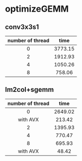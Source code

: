 # optimizeGEMM

## conv3x3s1
|  number of thread    | time | 
| :------: |:------:  |
|  0 | 3773.15 |     
|  2 | 1912.93|   
| 4 | 1050.26 |
| 8  | 758.06 |

## Im2col+sgemm
|  number of thread    | time | 
| :------: |:------:  |
|  0 | 2649.02 |
|  with AVX | 213.42 |
|  2 | 1395.93|   
| 4 | 770.47 |
| 8  | 695.93 |
|  with AVX | 48.42 |
